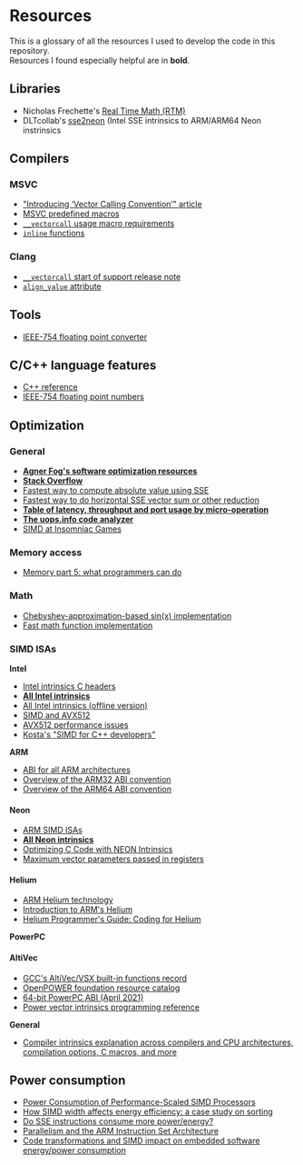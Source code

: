 # Resources
This is a glossary of all the resources I used to develop the code in this repository.  
Resources I found especially helpful are in **bold**.

## Libraries
- Nicholas Frechette's [Real Time Math (RTM)](https://github.com/nfrechette/rtm)
- DLTcollab's [sse2neon](https://github.com/DLTcollab/sse2neon) (Intel SSE intrinsics to ARM/ARM64 Neon instrinsics


## Compilers ##
### MSVC
- ["Introducing ‘Vector Calling Convention’" article](https//devblogs.microsoft.com/cppblog/introducing-vector-calling-convention/)
- [MSVC predefined macros](https://docs.microsoft.com/en-us/cpp/preprocessor/predefined-macros?view=msvc-160)
- [`__vectorcall` usage macro requirements](https://github.com/microsoft/STL/blob/9a9820df1a1d3fa84100e3169ff37fdd4fa41759/stl/inc/xstddef#L322)
- [`inline` functions](https://docs.microsoft.com/en-us/cpp/cpp/inline-functions-cpp)

### Clang
- [`__vectorcall` start of support release note](https://releases.llvm.org/3.6.0/tools/clang/docs/ReleaseNotes.html#windows-support)
- [`align_value` attribute](https://clang.llvm.org/docs/AttributeReference.html#align-value)


## Tools ##
- [IEEE-754 floating point converter](https://www.h-schmidt.net/FloatConverter/IEEE754.html)


## C/C++ language features ##
- [C++ reference](https://en.cppreference.com/w/)
- [IEEE-754 floating point numbers](https://steve.hollasch.net/cgindex/coding/ieeefloat.html)


## Optimization ##
### General
- **[Agner Fog's software optimization resources](https://www.agner.org/optimize/)**
- **[Stack Overflow](https://stackoverflow.com/)**
- [Fastest way to compute absolute value using SSE](https://stackoverflow.com/questions/32408665/fastest-way-to-compute-absolute-value-using-sse)
- [Fastest way to do horizontal SSE vector sum or other reduction](https://stackoverflow.com/questions/6996764/fastest-way-to-do-horizontal-sse-vector-sum-or-other-reduction/35270026#35270026)
- **[Table of latency, throughput and port usage by micro-operation](https://www.uops.info/table.html)**
- **[The uops.info code analyzer](https://uica.uops.info/)**
- [SIMD at Insomniac Games](https://deplinenoise.files.wordpress.com/2015/03/gdc2015_afredriksson_simd.pdf)

### Memory access
- [Memory part 5: what programmers can do](https://lwn.net/Articles/255364/)

### Math
- [Chebyshev-approximation-based sin(x) implementation](https://web.archive.org/web/20200628195036/http://mooooo.ooo/chebyshev-sine-approximation/)
- [Fast math function implementation](https://stackoverflow.com/questions/18662261/fastest-implementation-of-sine-cosine-and-square-root-in-c-doesnt-need-to-b)

### SIMD ISAs

**Intel**
- [Intel intrinsics C headers](https://stackoverflow.com/questions/11228855/header-files-for-x86-simd-intrinsics)
- **[All Intel intrinsics](https://web.archive.org/web/20211009193322/https://software.intel.com/sites/landingpage/IntrinsicsGuide/)**
- [All Intel intrinsics (offline version)](https://software.intel.com/content/dam/develop/public/us/en/downloads/intel-intrinsics-guide-offline-v3.6.0.zip)
- [SIMD and AVX512](https://www.uio.no/studier/emner/matnat/ifi/IN3200/v19/teaching-material/avx512.pdf)
- [AVX512 performance issues](https://extensa.tech/blog/avx-throttling-part1/)
- [Kosta's "SIMD for C++ developers"](http://const.me/articles/simd/simd.pdf)


**ARM**
- [ABI for all ARM architectures](https://github.com/ARM-software/abi-aa)
- [Overview of the ARM32 ABI convention](https://docs.microsoft.com/en-us/cpp/build/overview-of-arm-abi-conventions?view=msvc-160)
- [Overview of the ARM64 ABI convention](https://docs.microsoft.com/en-us/cpp/build/arm64-windows-abi-conventions?view=msvc-160)

#### Neon
- [ARM SIMD ISAs](https://developer.arm.com/architectures/instruction-sets/simd-isas)
- **[All Neon intrinsics](https://developer.arm.com/architectures/instruction-sets/intrinsics/)**
- [Optimizing C Code with NEON Intrinsics](https://developer.arm.com/documentation/102467/0100/)
- [Maximum vector parameters passed in registers](https://docs.microsoft.com/en-us/cpp/build/overview-of-arm-abi-conventions?view=msvc-160#parameter-passing)

#### Helium
- [ARM Helium technology](https://developer.arm.com/architectures/instruction-sets/simd-isas/helium)
- [Introduction to ARM's Helium](https://developer.arm.com/documentation/102102/0102)
- [Helium Programmer's Guide: Coding for Helium](https://developer.arm.com/documentation/102095/0100/)


**PowerPC**
#### AltiVec
- [GCC's AltiVec/VSX built-in functions record](https://gcc.gnu.org/onlinedocs/gcc/PowerPC-AltiVec_002fVSX-Built-in-Functions.html)
- [OpenPOWER foundation resource catalog](https://openpowerfoundation.org/technical/resource-catalog/)
- [64-bit PowerPC ABI (April 2021)](https://cdn.openpowerfoundation.org/wp-content/uploads/2021/04/leabi-20201201.pdf)
- [Power vector intrinsics programming reference](https://cdn.openpowerfoundation.org/wp-content/uploads/resources/Intrinsics-Reference_final/Intrinsics-Reference-20200811.pdf)


**General**  
- [Compiler intrinsics explanation across compilers and CPU architectures, compilation options, C macros, and more](https://www.linuxjournal.com/content/introduction-gcc-compiler-intrinsics-vector-processing)

## Power consumption
- [Power Consumption of Performance-Scaled SIMD Processors](https://link.springer.com/chapter/10.1007/978-3-540-30205-6_55)
- [How SIMD width affects energy efficiency: a case study on sorting](https://researcher.watson.ibm.com/researcher/files/jp-INOUEHRS/COOLChips_SIMDsort_slides.pdf)
- [Do SSE instructions consume more power/energy?](https://stackoverflow.com/questions/19722950/do-sse-instructions-consume-more-power-energy)
- [Parallelism and the ARM Instruction Set Architecture](https://www.ics.uci.edu/~eli/courses/cs244-w12/arm.pdf)
- [Code transformations and SIMD impact on embedded software energy/power consumption](https://www.academia.edu/50780003/Code_transformations_and_SIMD_impact_on_embedded_software_energy_power_consumption)

